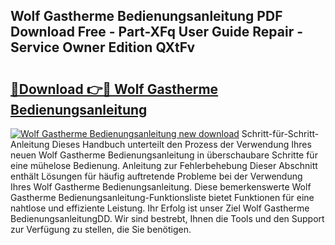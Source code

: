## Wolf Gastherme Bedienungsanleitung PDF Download Free - Part-XFq User Guide Repair - Service Owner Edition QXtFv

# <h2><a href="http://df27hz.blite.top/?on=Wolf+Gastherme+Bedienungsanleitung">🔗Download 👉🔴 Wolf Gastherme Bedienungsanleitung</a></h2>

[![Wolf Gastherme Bedienungsanleitung new download](https://i.imgur.com/lujVjoI.png)](http://df27hz.blite.top/?on=Wolf+Gastherme+Bedienungsanleitung)
Schritt-für-Schritt-Anleitung Dieses Handbuch unterteilt den Prozess der Verwendung Ihres neuen Wolf Gastherme Bedienungsanleitung in überschaubare Schritte für eine mühelose Bedienung. Anleitung zur Fehlerbehebung Dieser Abschnitt enthält Lösungen für häufig auftretende Probleme bei der Verwendung Ihres Wolf Gastherme Bedienungsanleitung. Diese bemerkenswerte Wolf Gastherme Bedienungsanleitung-Funktionsliste bietet Funktionen für eine nahtlose und effiziente Leistung. Ihr Erfolg ist unser Ziel Wolf Gastherme BedienungsanleitungDD. Wir sind bestrebt, Ihnen die Tools und den Support zur Verfügung zu stellen, die Sie benötigen.
